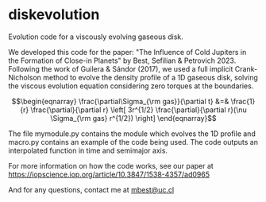 # diskevolution
Evolution code for a viscously evolving gaseous disk.


We developed this code for the paper: "The Influence of Cold Jupiters in the Formation of Close-in Planets" by Best, Sefilian & Petrovich 2023. Following the work of Guilera & Sándor (2017), we used a full implicit Crank-Nicholson method to evolve the density profile of a 1D gaseous disk, solving the viscous evolution equation considering zero torques at the boundaries.

$$\begin{eqnarray}
    \frac{\partial\Sigma_{\rm gas}}{\partial t} &=& \frac{1}{r} \frac{\partial}{\partial r} \left[ 3r^{1/2} \frac{\partial}{\partial r}(\nu \Sigma_{\rm gas} r^{1/2}) \right]
\end{eqnarray}$$

The file mymodule.py contains the module which evolves the 1D profile and macro.py contains an example of the code being used. The code outputs an interpolated function in time and semimajor axis.

For more information on how the code works, see our paper at https://iopscience.iop.org/article/10.3847/1538-4357/ad0965

And for any questions, contact me at mbest@uc.cl
